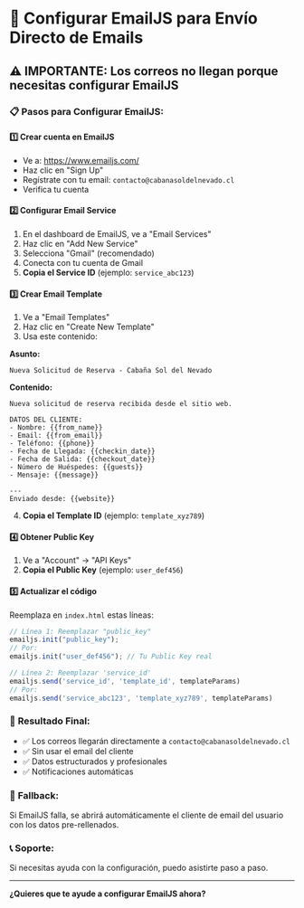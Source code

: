 # 🔧 Configurar EmailJS para Envío Directo de Emails

## ⚠️ IMPORTANTE: Los correos no llegan porque necesitas configurar EmailJS

### 📋 Pasos para Configurar EmailJS:

#### 1️⃣ **Crear cuenta en EmailJS**
- Ve a: https://www.emailjs.com/
- Haz clic en "Sign Up"
- Regístrate con tu email: `contacto@cabanasoldelnevado.cl`
- Verifica tu cuenta

#### 2️⃣ **Configurar Email Service**
1. En el dashboard de EmailJS, ve a "Email Services"
2. Haz clic en "Add New Service"
3. Selecciona "Gmail" (recomendado)
4. Conecta con tu cuenta de Gmail
5. **Copia el Service ID** (ejemplo: `service_abc123`)

#### 3️⃣ **Crear Email Template**
1. Ve a "Email Templates"
2. Haz clic en "Create New Template"
3. Usa este contenido:

**Asunto:**
```
Nueva Solicitud de Reserva - Cabaña Sol del Nevado
```

**Contenido:**
```
Nueva solicitud de reserva recibida desde el sitio web.

DATOS DEL CLIENTE:
- Nombre: {{from_name}}
- Email: {{from_email}}
- Teléfono: {{phone}}
- Fecha de Llegada: {{checkin_date}}
- Fecha de Salida: {{checkout_date}}
- Número de Huéspedes: {{guests}}
- Mensaje: {{message}}

---
Enviado desde: {{website}}
```

4. **Copia el Template ID** (ejemplo: `template_xyz789`)

#### 4️⃣ **Obtener Public Key**
1. Ve a "Account" → "API Keys"
2. **Copia el Public Key** (ejemplo: `user_def456`)

#### 5️⃣ **Actualizar el código**
Reemplaza en `index.html` estas líneas:

```javascript
// Línea 1: Reemplazar "public_key"
emailjs.init("public_key");
// Por:
emailjs.init("user_def456"); // Tu Public Key real

// Línea 2: Reemplazar 'service_id'
emailjs.send('service_id', 'template_id', templateParams)
// Por:
emailjs.send('service_abc123', 'template_xyz789', templateParams)
```

### 🎯 **Resultado Final:**
- ✅ Los correos llegarán directamente a `contacto@cabanasoldelnevado.cl`
- ✅ Sin usar el email del cliente
- ✅ Datos estructurados y profesionales
- ✅ Notificaciones automáticas

### 🔄 **Fallback:**
Si EmailJS falla, se abrirá automáticamente el cliente de email del usuario con los datos pre-rellenados.

### 📞 **Soporte:**
Si necesitas ayuda con la configuración, puedo asistirte paso a paso.

---

**¿Quieres que te ayude a configurar EmailJS ahora?** 